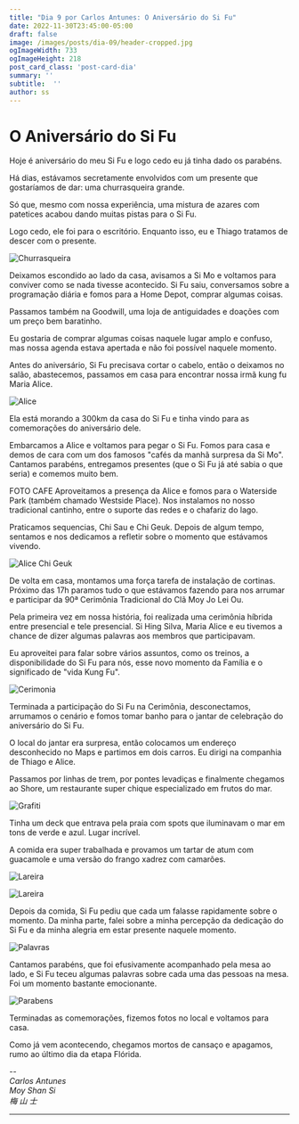 ```yaml
---
title: "Dia 9 por Carlos Antunes: O Aniversário do Si Fu"
date: 2022-11-30T23:45:00-05:00
draft: false
image: /images/posts/dia-09/header-cropped.jpg
ogImageWidth: 733
ogImageHeight: 218
post_card_class: 'post-card-dia'
summary: ''
subtitle:  ''
author: ss
---
```


# O Aniversário do Si Fu 

Hoje é aniversário do meu Si Fu e logo cedo eu já tinha dado os parabéns.

Há dias, estávamos secretamente envolvidos com um presente que gostaríamos de dar: uma churrasqueira grande.

Só que, mesmo com nossa experiência, uma mistura de azares com patetices acabou dando muitas pistas para o Si Fu.

Logo cedo, ele foi para o escritório. Enquanto isso, eu e Thiago tratamos de descer com o presente.

![Churrasqueira](/images/posts/dia-09/08.jpeg)

Deixamos escondido ao lado da casa, avisamos a Si Mo e voltamos para conviver como se nada tivesse acontecido. Si Fu saiu, conversamos sobre a programação diária e fomos para a Home Depot, comprar algumas coisas.

Passamos também na Goodwill, uma loja de antiguidades e doações com um preço bem baratinho.

Eu gostaria de comprar algumas coisas naquele lugar amplo e confuso, mas nossa agenda estava apertada e não foi possível naquele momento.

Antes do aniversário, Si Fu precisava cortar o cabelo, então o deixamos no salão, abastecemos, passamos em casa para encontrar nossa irmã kung fu Maria Alice.

![Alice](/images/posts/dia-09/02.jpeg)

Ela está morando a 300km da casa do Si Fu e tinha vindo para as comemorações do aniversário dele.

Embarcamos a Alice e voltamos para pegar o Si Fu. Fomos para casa e demos de cara com um dos famosos "cafés da manhã surpresa da Si Mo". Cantamos parabéns, entregamos presentes (que o Si Fu já até sabia o que seria) e comemos muito bem.

FOTO CAFE
Aproveitamos a presença da Alice e fomos para o Waterside Park (também chamado Westside Place). Nos instalamos no nosso tradicional cantinho, entre o suporte das redes e o chafariz do lago.

Praticamos sequencias, Chi Sau e Chi Geuk. Depois de algum tempo, sentamos e nos dedicamos a refletir sobre o momento que estávamos vivendo.

![Alice Chi Geuk](/images/posts/dia-09/01.jpeg)


De volta em casa, montamos uma força tarefa de instalação de cortinas. Próximo das 17h paramos tudo o que estávamos fazendo para nos arrumar e participar da 90ª Cerimônia Tradicional do Clã Moy Jo Lei Ou.

Pela primeira vez em nossa história, foi realizada uma cerimônia híbrida entre presencial e tele presencial. Si Hing Silva, Maria Alice e eu tivemos a chance de dizer algumas palavras aos membros que participavam.

Eu aproveitei para falar sobre vários assuntos, como os treinos, a disponibilidade do Si Fu para nós, esse novo momento da Família e o significado de "vida Kung Fu".

![Cerimonia](/images/posts/dia-09/03.jpeg)

Terminada a participação do Si Fu na Cerimônia, desconectamos, arrumamos o cenário e fomos tomar banho para o jantar de celebração do aniversário do Si Fu.

O local do jantar era surpresa, então colocamos um endereço desconhecido no Maps e partimos em dois carros. Eu dirigi na companhia de Thiago e Alice.

Passamos por linhas de trem, por pontes levadiças e finalmente chegamos ao Shore, um restaurante super chique especializado em frutos do mar.

![Grafiti](/images/posts/dia-09/04.jpeg)

Tinha um deck que entrava pela praia com spots que iluminavam o mar em tons de verde e azul. Lugar incrível.

A comida era super trabalhada e provamos um tartar de atum com guacamole e uma versão do frango xadrez com camarões.

![Lareira](/images/posts/dia-09/06.jpeg)

![Lareira](/images/posts/dia-09/05.jpeg)


Depois da comida, Si Fu pediu que cada um falasse rapidamente sobre o momento. Da minha parte, falei sobre a minha percepção da dedicação do Si Fu e da minha alegria em estar presente naquele momento.

![Palavras](/images/posts/dia-09/10.jpeg)

Cantamos parabéns, que foi efusivamente acompanhado pela mesa ao lado, e Si Fu teceu algumas palavras sobre cada uma das pessoas na mesa. Foi um momento bastante emocionante.

![Parabens](/images/posts/dia-09/07.jpeg)

Terminadas as comemorações, fizemos fotos no local e voltamos para casa.

Como já vem acontecendo, chegamos mortos de cansaço e apagamos, rumo ao último dia da etapa Flórida.


--  
_Carlos Antunes_  
_Moy Shan Si_  
_梅 山 士_  

***